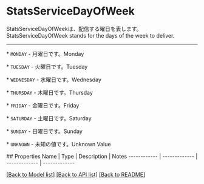 # StatsServiceDayOfWeek

<div lang=\"ja\">StatsServiceDayOfWeekは、配信する曜日を表します。</div> <div lang=\"en\">StatsServiceDayOfWeek stands for the days of the week to deliver.</div> <hr> <p>* <code>MONDAY</code> - <span lang=\"ja\">月曜日です。</span><span lang=\"en\">Monday</span></p> <p>* <code>TUESDAY</code> - <span lang=\"ja\">火曜日です。</span><span lang=\"en\">Tuesday</span></p> <p>* <code>WEDNESDAY</code> - <span lang=\"ja\">水曜日です。</span><span lang=\"en\">Wednesday</span></p> <p>* <code>THURSDAY</code> - <span lang=\"ja\">木曜日です。</span><span lang=\"en\">Thursday</span></p> <p>* <code>FRIDAY</code> - <span lang=\"ja\">金曜日です。</span><span lang=\"en\">Friday</span></p> <p>* <code>SATURDAY</code> - <span lang=\"ja\">土曜日です。</span><span lang=\"en\">Saturday</span></p> <p>* <code>SUNDAY</code> - <span lang=\"ja\">日曜日です。</span><span lang=\"en\">Sunday</span></p> <p>* <code>UNKNOWN</code> - <span lang=\"ja\">未知の値です。</span><span lang=\"en\">Unknown Value</span></p> 
## Properties
Name | Type | Description | Notes
------------ | ------------- | ------------- | -------------

[[Back to Model list]](../README.md#documentation-for-models) [[Back to API list]](../README.md#documentation-for-api-endpoints) [[Back to README]](../README.md)


